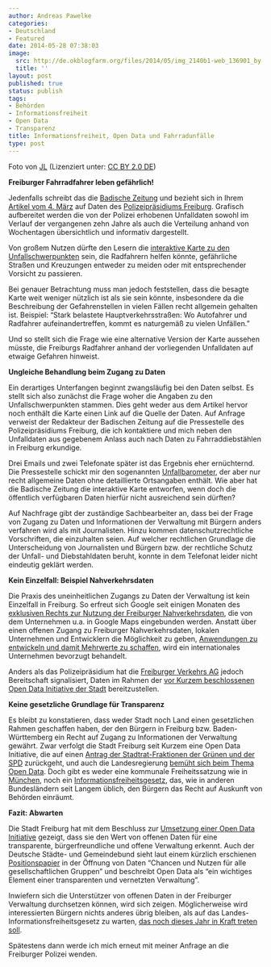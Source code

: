 ```yaml
---
author: Andreas Pawelke
categories:
- Deutschland
- Featured
date: 2014-05-28 07:38:03
image:
  src: http://de.okblogfarm.org/files/2014/05/img_2140b1-web_136901_by-jl_piqs_de.jpg
  title: ''
layout: post
published: true
status: publish
tags:
- Behörden
- Informationsfreiheit
- Open Data
- Transparenz
title: Informationsfreiheit, Open Data und Fahrradunfälle
type: post
---
```


 Foto von [JL](http://piqs.de/fotos/136901.html) (Lizenziert unter: [CC BY 2.0 DE](http://creativecommons.org/licenses/by/2.0/de/deed.de))

**Freiburger Fahrradfahrer leben gefährlich!**

Jedenfalls schreibt das die [Badische Zeitung](http://www.badische-zeitung.de/) und bezieht sich in Ihrem [Artikel vom 4. März](http://www.badische-zeitung.de/radler-leben-in-freiburg-gefaehrlich-polizei-kuendigt-konzept-an) auf Daten des [Polizeipräsidiums Freiburg](http://www.polizei-bw.de/Dienststellen/PPFreiburg/Seiten/default.aspx). Grafisch aufbereitet werden die von der Polizei erhobenen Unfalldaten sowohl im Verlauf der vergangenen zehn Jahre als auch die Verteilung anhand von Wochentagen übersichtlich und informativ dargestellt.

Von großem Nutzen dürfte den Lesern die [interaktive Karte zu den Unfallschwerpunkten](https://maps.google.com/maps/ms?msid=207198870481074278417.0004766f18163d48451ac&msa=0&dg=feature) sein, die Radfahrern helfen könnte, gefährliche Straßen und Kreuzungen entweder zu meiden oder mit entsprechender Vorsicht zu passieren.

Bei genauer Betrachtung muss man jedoch feststellen, dass die besagte Karte weit weniger nützlich ist als sie sein könnte, insbesondere da die Beschreibung der Gefahrenstellen in vielen Fällen recht allgemein gehalten ist. Beispiel: “Stark belastete Hauptverkehrsstraßen: Wo Autofahrer und Radfahrer aufeinandertreffen, kommt es naturgemäß zu vielen Unfällen.”

Und so stellt sich die Frage wie eine alternative Version der Karte aussehen müsste, die Freiburgs Radfahrer anhand der vorliegenden Unfalldaten auf etwaige Gefahren hinweist.

**Ungleiche Behandlung beim Zugang zu Daten**

Ein derartiges Unterfangen beginnt zwangsläufig bei den Daten selbst. Es stellt sich also zunächst die Frage woher die Angaben zu den Unfallschwerpunkten stammen. Dies geht weder aus dem Artikel hervor noch enthält die Karte einen Link auf die Quelle der Daten. Auf Anfrage verweist der Redakteur der Badischen Zeitung auf die Pressestelle des Polizeipräsidiums Freiburg, die ich kontaktiere und mich neben den Unfalldaten aus gegebenem Anlass auch nach Daten zu Fahrraddiebstählen in Freiburg erkundige.

Drei Emails und zwei Telefonate später ist das Ergebnis eher ernüchternd. Die Pressestelle schickt mir den sogenannten [Unfallbarometer](http://www.polizei-bw.de/Dienststellen/PPFreiburg/Documents/20140314%20Anlage%20PM%20VU_Unfallbarometer%202013.pdf%20), der aber nur recht allgemeine Daten ohne detaillierte Ortsangaben enthält. Wie aber hat die Badische Zeitung die interaktive Karte entworfen, wenn doch die öffentlich verfügbaren Daten hierfür nicht ausreichend sein dürften?

Auf Nachfrage gibt der zuständige Sachbearbeiter an, dass bei der Frage von Zugang zu Daten und Informationen der Verwaltung mit Bürgern anders verfahren wird als mit Journalisten. Hinzu kommen datenschutzrechtliche Vorschriften, die einzuhalten seien. Auf welcher rechtlichen Grundlage die Unterscheidung von Journalisten und Bürgern bzw. der rechtliche Schutz der Unfall- und Diebstahldaten beruht, konnte in dem Telefonat leider nicht eindeutig geklärt werden.

**Kein Einzelfall: Beispiel Nahverkehrsdaten**

Die Praxis des uneinheitlichen Zugangs zu Daten der Verwaltung ist kein Einzelfall in Freiburg. So erfreut sich Google seit einigen Monaten des [exklusiven Rechts zur Nutzung der Freiburger Nahverkehrsdaten](http://www.badische-zeitung.de/freiburg/google-maps-kann-jetzt-fahrplandaten-von-vag-und-suedbadenbus-nutzen--77478402.html%20), die von dem Unternehmen u.a. in Google Maps eingebunden werden. Anstatt über einen offenen Zugang zu Freiburger Nahverkehrsdaten, lokalen Unternehmen und Entwicklern die Möglichkeit zu geben, [Anwendungen zu entwickeln und damit Mehrwerte zu schaffen](http://appsandthecity.net/), wird ein internationales Unternehmen bevorzugt behandelt.

Anders als das Polizeipräsidium hat die [Freiburger Verkehrs AG](http://www.vag-freiburg.de/) jedoch Bereitschaft signalisiert, Daten im Rahmen der [vor Kurzem beschlossenen Open Data Initiative der Stadt](https://freiburg.more-rubin1.de/show_pdf.php?_typ_432=beschl&_doc_n1=be_3003010100004_1.pdf&_nk_nr=&_nid_nr=ni_2014-GR-113&_neu_dok=&status=&x=21&y=11) bereitzustellen.

**Keine gesetzliche Grundlage für Transparenz**

Es bleibt zu konstatieren, dass weder Stadt noch Land einen gesetzlichen Rahmen geschaffen haben, der den Bürgern in Freiburg bzw. Baden-Württemberg ein Recht auf Zugang zu Informationen der Verwaltung gewährt. Zwar verfolgt die Stadt Freiburg seit Kurzem eine Open Data Initiative, die auf einen [Antrag der Stadtrat-Fraktionen der Grünen und der SPD](http://jf-gruene.de/uploads/media/opendata_interfraktionellerAntragJF_GRUENE_SPD.pdf) zurückgeht, und auch die Landesregierung [bemüht sich beim Thema Open Data](https://netzpolitik.org/2012/baden-wurttemberg-startet-open-data-portal/). Doch gibt es weder eine kommunale Freiheitssatzung wie in [München](http://www.muenchen.de/rathaus/Stadtinfos/Stadtrecht/Informationsfreiheitssatzung.html), noch ein [Informationsfreiheitsgesetz](http://de.wikipedia.org/wiki/Informationsfreiheitsgesetz), das, wie in anderen Bundesländern seit Langem üblich, den Bürgern das Recht auf Auskunft von Behörden einräumt.

**Fazit: Abwarten**

Die Stadt Freiburg hat mit dem Beschluss zur [Umsetzung einer Open Data Initiative](https://freiburg.more-rubin1.de/show_pdf.php?_typ_432=vorl&_doc_n1=3003010100004.pdf&_nk_nr=300&_nid_nr=3003010100004&_neu_dok=&status=1&sitzungsnummer=ni_2014-GR-113&x=12&y=5) gezeigt, dass sie den Wert von offenen Daten für eine transparente, bürgerfreundliche und offene Verwaltung erkennt. Auch der Deutsche Städte- und Gemeindebund sieht laut einem kürzlich erschienen [Positionspapier](http://www.dstgb.de/dstgb/Home/Positionspapiere/Open%20Data%20in%20Kommunen%20-%20Positionspapier%20von%20DStGB,%20KGSt%20und%20Vitako/Positionspapier%20Open%20Data%20Vitako_KGSt_DStGB.pdf) in der Öffnung von Daten “Chancen und Nutzen für alle gesellschaftlichen Gruppen” und beschreibt Open Data als “ein wichtiges Element einer transparenten und vernetzten Verwaltung”.

Inwiefern sich die Unterstützer von offenen Daten in der Freiburger Verwaltung durchsetzen können, wird sich zeigen. Möglicherweise wird interessierten Bürgern nichts anderes übrig bleiben, als auf das Landes-Informationsfreiheitsgesetz zu warten, [das noch dieses Jahr in Kraft treten soll](http://www.stuttgarter-nachrichten.de/inhalt.gruen-rote-kabinettsklausur-erst-die-arbeit-dann-das-vergnuegen.99e1261d-4cda-45bf-9429-b8fdc48ca4b1.html).

Spätestens dann werde ich mich erneut mit meiner Anfrage an die Freiburger Polizei wenden.